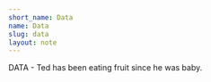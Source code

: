 ```yaml
---
short_name: Data
name: Data
slug: data
layout: note
---
```

DATA - Ted has been eating fruit since he was baby.
